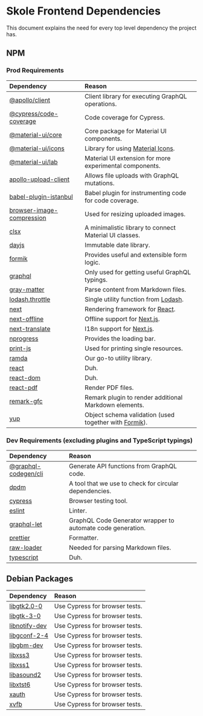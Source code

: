 # Skole Frontend Dependencies

This document explains the need for every top level dependency the project has.

## NPM

### Prod Requirements

| Dependency                                                                           | Reason                                                                                        |
| :----------------------------------------------------------------------------------- | :-------------------------------------------------------------------------------------------- |
| [@apollo/client](https://www.npmjs.com/package/@apollo/client)                       | Client library for executing GraphQL operations.                                              |
| [@cypress/code-coverage](https://www.npmjs.com/package/@cypress/code-coverage)       | Code coverage for Cypress.                                                                    |
| [@material-ui/core](https://www.npmjs.com/package/@material-ui/core)                 | Core package for Material UI components.                                                      |
| [@material-ui/icons](https://www.npmjs.com/package/@material-ui/icons)               | Library for using [Material Icons](https://fonts.google.com/icons).                           |
| [@material-ui/lab](https://www.npmjs.com/package/@material-ui/lab)                   | Material UI extension for more experimental components.                                       |
| [apollo-upload-client](https://www.npmjs.com/package/apollo-upload-client)           | Allows file uploads with GraphQL mutations.                                                   |
| [babel-plugin-istanbul](https://www.npmjs.com/package/babel-plugin-istanbul)         | Babel plugin for instrumenting code for code coverage.                                        |
| [browser-image-compression](https://www.npmjs.com/package/browser-image-compression) | Used for resizing uploaded images.                                                            |
| [clsx](https://www.npmjs.com/package/clsx)                                           | A minimalistic library to connect Material UI classes.                                        |
| [dayjs](https://www.npmjs.com/package/days)                                          | Immutable date library.                                                                       |
| [formik](https://www.npmjs.com/package/formik)                                       | Provides useful and extensible form logic.                                                    |
| [graphql](https://www.npmjs.com/package/graphql)                                     | Only used for getting useful GraphQL typings.                                                 |
| [gray-matter](https://www.npmjs.com/package/gray-matter)                             | Parse content from Markdown files.                                                            |
| [lodash.throttle](https://www.npmjs.com/package/lodash.thorttle)                     | Single utility function from [Lodash](https://www.npmjs.com/package/lodash).                  |
| [next](https://www.npmjs.com/package/next)                                           | Rendering framework for [React](https://www.npmjs.com/package/react).                         |
| [next-offline](https://www.npmjs.com/package/next-offline)                           | Offline support for [Next.js](https://www.npmjs.com/package/next).                            |
| [next-translate](https://www.npmjs.com/package/next-translate)                       | I18n support for [Next.js](https://www.npmjs.com/package/next).                               |
| [nprogress](https://www.npmjs.com/package/nprogress)                                 | Provides the loading bar.                                                                     |
| [print-js](https://www.npmjs.com/package/print-js)                                   | Used for printing single resources.                                                           |
| [ramda](https://www.npmjs.com/package/ramda)                                         | Our go-to utility library.                                                                    |
| [react](https://www.npmjs.com/package/react)                                         | Duh.                                                                                          |
| [react-dom](https://www.npmjs.com/package/react-dom)                                 | Duh.                                                                                          |
| [react-pdf](https://www.npmjs.com/package/react-pdf)                                 | Render PDF files.                                                                             |
| [remark-gfc](https://www.npmjs.com/package/remark-gfm)                               | Remark plugin to render additional Markdown elements.                                         |
| [yup](https://www.npmjs.com/package/yup)                                             | Object schema validation (used together with [Formik](https://www.npmjs.com/package/formik)). |

### Dev Requirements (excluding plugins and TypeScript typings)

| Dependency                                                                 | Reason                                                      |
| :------------------------------------------------------------------------- | :---------------------------------------------------------- |
| [@graphql-codegen/cli](https://www.npmjs.com/package/@graphql-codegen/cli) | Generate API functions from GraphQL code.                   |
| [dpdm](https://www.npmjs.com/package/dpdm)                                 | A tool that we use to check for circular dependencies.      |
| [cypress](https://www.npmjs.com/package/cypress)                           | Browser testing tool.                                       |
| [eslint](https://www.npmjs.com/package/eslint)                             | Linter.                                                     |
| [graphql-let](https://www.npmjs.com/package/graphql-let)                   | GraphQL Code Generator wrapper to automate code generation. |
| [prettier](https://www.npmjs.com/package/prettier)                         | Formatter.                                                  |
| [raw-loader](https://www.npmjs.com/package/raw-loader)                     | Needed for parsing Markdown files.                          |
| [typescript](https://www.npmjs.com/package/typescript)                     | Duh.                                                        |

## Debian Packages

| Dependency                                                        | Reason                         |
| :---------------------------------------------------------------- | :----------------------------- |
| [libgtk2.0-0](https://packages.debian.org/buster/libgtk2.0-0)     | Use Cypress for browser tests. |
| [libgtk-3-0](https://packages.debian.org/buster/libgtk-3-0)       | Use Cypress for browser tests. |
| [libnotify-dev](https://packages.debian.org/buster/libnotify-dev) | Use Cypress for browser tests. |
| [libgconf-2-4](https://packages.debian.org/buster/libgconf-2-4)   | Use Cypress for browser tests. |
| [libgbm-dev](https://packages.debian.org/buster/libgbm-dev)       | Use Cypress for browser tests. |
| [libxss3](https://packages.debian.org/buster/libxss3)             | Use Cypress for browser tests. |
| [libxss1](https://packages.debian.org/buster/libxss1)             | Use Cypress for browser tests. |
| [libasound2](https://packages.debian.org/buster/libasound2)       | Use Cypress for browser tests. |
| [libxtst6](https://packages.debian.org/buster/libxtst6)           | Use Cypress for browser tests. |
| [xauth](https://packages.debian.org/buster/xauth)                 | Use Cypress for browser tests. |
| [xvfb](https://packages.debian.org/buster/xvfb)                   | Use Cypress for browser tests. |
